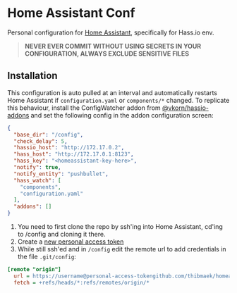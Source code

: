 # Home Assistant Conf

Personal configuration for [Home Assistant](https://home-assistant.io), specifically for Hass.io env.

> __NEVER EVER COMMIT WITHOUT USING SECRETS IN YOUR CONFIGURATION, ALWAYS EXCLUDE SENSITIVE FILES__

## Installation

This configuration is auto pulled at an interval and automatically restarts Home Assistant if `configuration.yaml` or `components/*` changed.
To replicate this behaviour, install the ConfigWatcher addon from [@vkorn/hassio-addons](https://github.com/vkorn/hassio-addons/tree/master/configwatcher) and set the following config in the addon configuration screen:

```json
{
  "base_dir": "/config",
  "check_delay": 5,
  "hassio_host": "http://172.17.0.2",
  "hass_host": "http://172.17.0.1:8123",
  "hass_key": "<homeassistant-key-here>",
  "notify": true,
  "notify_entity": "pushbullet",
  "hass_watch": [
    "components",
    "configuration.yaml"
  ],
  "addons": []
}
```

1. You need to first clone the repo by ssh'ing into Home Assistant, cd'ing to /config and cloning it there.
2. Create a [new personal access token](https://github.com/settings/tokens)
3. While still ssh'ed and in `/config` edit the remote url to add credentials in the file `.git/config`:

```ini
[remote "origin"]
  url = https://username@personal-access-tokengithub.com/thibmaek/homeassistant-conf
  fetch = +refs/heads/*:refs/remotes/origin/*
```
